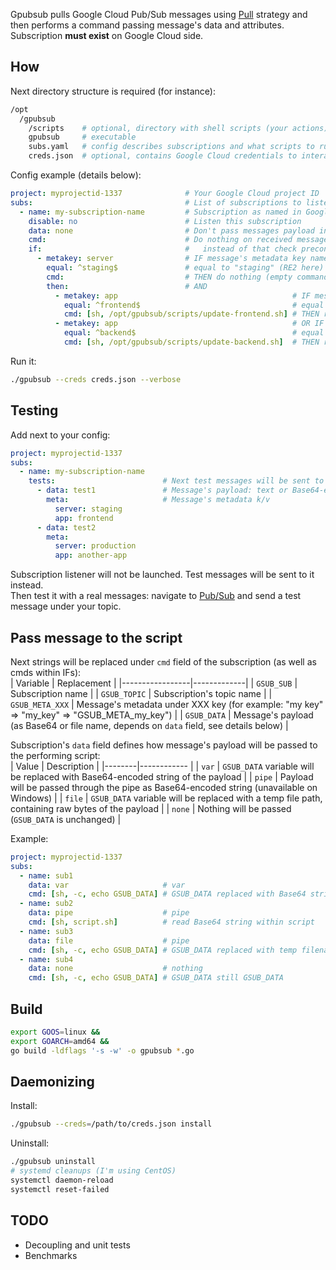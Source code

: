 Gpubsub pulls Google Cloud Pub/Sub messages using [Pull](https://cloud.google.com/pubsub/docs/pull) strategy and then performs a command passing message's data and attributes. \
Subscription **must exist** on Google Cloud side.

## How

Next directory structure is required (for instance):
```sh
/opt
  /gpubsub
    /scripts    # optional, directory with shell scripts (your actions)
    gpubsub     # executable
    subs.yaml   # config describes subscriptions and what scripts to run
    creds.json  # optional, contains Google Cloud credentials to interact with Pub/Sub
```

Config example (details below):
```yaml
project: myprojectid-1337              # Your Google Cloud project ID
subs:                                  # List of subscriptions to listen to
  - name: my-subscription-name         # Subscription as named in Google Cloud Console and paste name here
    disable: no                        # Listen this subscription
    data: none                         # Don't pass messages payload into scripts (see options below)
    cmd:                               # Do nothing on received message,
    if:                                #   instead of that check preconditions:
      - metakey: server                # IF message's metadata key named "server"
        equal: ^staging$               # equal to "staging" (RE2 here)
        cmd:                           # THEN do nothing (empty command)
        then:                          # AND
          - metakey: app                                       # IF message's metadata with key "app"
            equal: ^frontend$                                  # equal to "frontend"
            cmd: [sh, /opt/gpubsub/scripts/update-frontend.sh] # THEN run the script to update my frontend server
          - metakey: app                                       # OR IF message's metadata with key "app"
            equal: ^backend$                                   # equal to "backend"
            cmd: [sh, /opt/gpubsub/scripts/update-backend.sh]  # THEN run the script to update my backend server
```

Run it:
```sh
./gpubsub --creds creds.json --verbose
```

## Testing

Add next to your config:
```yaml
project: myprojectid-1337
subs:
  - name: my-subscription-name
    tests:                        # Next test messages will be sent to the subscription listener
      - data: test1               # Message's payload: text or Base64-encoded string
        meta:                     # Message's metadata k/v
          server: staging
          app: frontend
      - data: test2
        meta:
          server: production
          app: another-app
```
Subscription listener will not be launched. Test messages will be sent to it instead.\
Then test it with a real messages: navigate to [Pub/Sub](https://console.cloud.google.com/cloudpubsub) and send a test message under your topic.

## Pass message to the script

Next strings will be replaced under `cmd` field of the subscription (as well as cmds within IFs): \
| Variable        | Replacement |
|-----------------|-------------|
| `GSUB_SUB`      | Subscription name |
| `GSUB_TOPIC`    | Subscription's topic name |
| `GSUB_META_XXX` | Message's metadata under XXX key (for example: "my key" => "my_key" => "GSUB_META_my_key") |
| `GSUB_DATA`     | Message's payload (as Base64 or file name, depends on `data` field, see details below) |

Subscription's `data` field defines how message's payload will be passed to the performing script: \
| Value  | Description |
|--------|------------ |
| `var`  | `GSUB_DATA` variable will be replaced with Base64-encoded string of the payload |
| `pipe` | Payload will be passed through the pipe as Base64-encoded string (unavailable on Windows) |
| `file` | `GSUB_DATA` variable will be replaced with a temp file path, containing raw bytes of the payload |
| `none` | Nothing will be passed (`GSUB_DATA` is unchanged) |

Example:
```yaml
project: myprojectid-1337
subs:
  - name: sub1
    data: var                     # var
    cmd: [sh, -c, echo GSUB_DATA] # GSUB_DATA replaced with Base64 string
  - name: sub2
    data: pipe                    # pipe
    cmd: [sh, script.sh]          # read Base64 string within script
  - name: sub3
    data: file                    # pipe
    cmd: [sh, -c, echo GSUB_DATA] # GSUB_DATA replaced with temp filename
  - name: sub4
    data: none                    # nothing
    cmd: [sh, -c, echo GSUB_DATA] # GSUB_DATA still GSUB_DATA
```

## Build

```sh
export GOOS=linux &&
export GOARCH=amd64 &&
go build -ldflags '-s -w' -o gpubsub *.go
```

## Daemonizing

Install:
```sh
./gpubsub --creds=/path/to/creds.json install
```

Uninstall:
```sh
./gpubsub uninstall
# systemd cleanups (I'm using CentOS)
systemctl daemon-reload
systemctl reset-failed
```

## TODO

- Decoupling and unit tests
- Benchmarks
